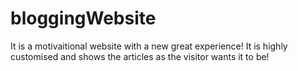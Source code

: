 # bloggingWebsite
It is a motivaitional website with a new great experience! It is highly customised and shows the articles as the visitor wants it to be!
